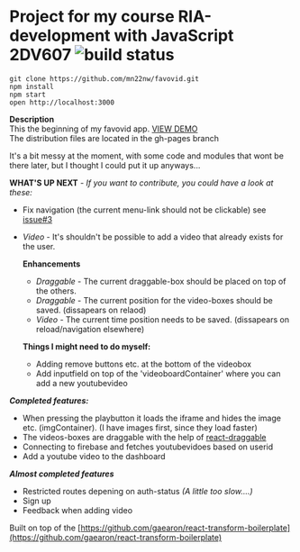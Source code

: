 # Project for my course RIA-development with JavaScript  2DV607 ![build status](https://travis-ci.org/mn22nw/favovid.svg)

```
git clone https://github.com/mn22nw/favovid.git
npm install
npm start
open http://localhost:3000
```
**Description**  
This the beginning of my favovid app.   [VIEW DEMO](http://mn22nw.github.io/favovid/)     
The distribution files are located in the gh-pages branch 


It's a bit messy at the moment, with some code and modules that wont be there later, but I thought I could put it up anyways...

**WHAT'S UP NEXT**  -  *If you want to contribute, you could have a look at these:*

- Fix navigation (the current menu-link should not be clickable) see [issue#3](https://github.com/mn22nw/favovid/issues/3)
- *Video* - It's shouldn't be possible to add a video that already exists for the user. 

	**Enhancements**  
    - *Draggable*  - The current draggable-box should be placed on top of the others. 
    - *Draggable*  - The current position for the video-boxes should be saved. (dissapears on relaod)
    - *Video* - The current time position needs to be saved. (dissapears on reload/navigation elsewhere)

    **Things I might need to do myself:**
    * Adding remove buttons etc. at the bottom of the videobox
    * Add inputfield on top of the 'videoboardContainer' where you can add a new youtubevideo 

***Completed features:***   
* When pressing the playbutton it loads the iframe and hides the image etc. (imgContainer). (I have images first, since they load faster)
* The videos-boxes are draggable with the help of [react-draggable](https://github.com/mzabriskie/react-draggable)
* Connecting to firebase and fetches youtubevidoes based on userid
* Add a youtube video to the dashboard 

***Almost completed features***
* Restricted routes depening on auth-status *(A little too slow....)*
* Sign up
* Feedback when adding video


Built on top of the [https://github.com/gaearon/react-transform-boilerplate](https://github.com/gaearon/react-transform-boilerplate)


